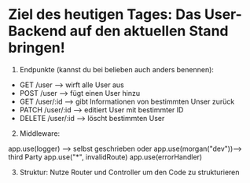 # Ziel des heutigen Tages: Das User-Backend auf den aktuellen Stand bringen!

1. Endpunkte (kannst du bei belieben auch anders benennen):

- GET /user --> wirft alle User aus
- POST /user --> fügt einen User hinzu
- GET /user/:id --> gibt Informationen von bestimmten Unser zurück
- PATCH /user/:id --> editiert User mit bestimmter ID
- DELETE /user/:id --> löscht bestimmten User

2. Middleware:

app.use(logger) --> selbst geschrieben oder app.use(morgan("dev"))--> third Party
app.use("\*", invalidRoute)
app.use(errorHandler)

3. Struktur: Nutze Router und Controller um den Code zu strukturieren
